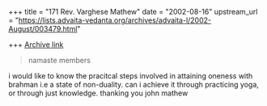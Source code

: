 +++
title = "171 Rev. Varghese Mathew"
date = "2002-08-16"
upstream_url = "https://lists.advaita-vedanta.org/archives/advaita-l/2002-August/003479.html"

+++
[Archive link](https://lists.advaita-vedanta.org/archives/advaita-l/2002-August/003479.html)

> namaste members

 i would like to know the pracitcal steps involved in attaining oneness with
brahman i.e a state of non-duality. can i achieve it through practicing yoga,
or through just knowledge.
thanking you
john mathew


